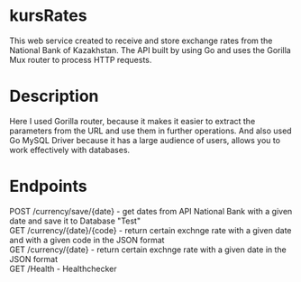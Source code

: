 # kursRates
This web service created to receive and store exchange rates from the National Bank of Kazakhstan. The API built by using Go and uses the Gorilla Mux router to process HTTP requests.

# Description
Here I used Gorilla router, because it makes it easier to extract the parameters from the URL and use them in further operations. And also used Go MySQL Driver because it has a large audience of users, allows you to work effectively with databases.

# Endpoints
POST /currency/save/{date} - get dates from API National Bank with a given date and save it to Database "Test" <br />
GET /currency/{date}/{code} - return certain exchnge rate with a given date and with a given code in the JSON format <br />
GET /currency/{date} - return certain exchnge rate with a given date in the JSON format <br />
GET /Health - Healthchecker

